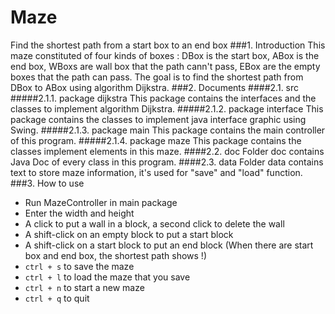 # Maze
Find the shortest path from a start box to an end box
###1. Introduction
This maze constituted of four kinds of boxes : DBox is the start box, ABox is the end box, WBoxs are wall box that the path cann't pass, EBox are the empty boxes that the path can pass. The goal is to find the shortest path from DBox to ABox using algorithm Dijkstra.
###2. Documents
####2.1. src
#####2.1.1. package dijkstra
This package contains the interfaces and the classes to implement algorithm Dijkstra.
#####2.1.2. package interface
This package contains the classes to implement java interface graphic using Swing.
#####2.1.3. package main
This package contains the main controller of this program.
#####2.1.4. package maze
This package contains the classes implement elements in this maze.
####2.2. doc
Folder doc contains Java Doc of every class in this program.
####2.3. data
Folder data contains text to store maze information, it's used for "save" and "load" function.
###3. How to use
- Run MazeController in main package
- Enter the width and height
- A click to put a wall in a block, a second click to delete the wall
- A shift-click on an empty block to put a start block
- A shift-click on a start block to put an end block (When there are start box and end box, the shortest path shows !)
- `ctrl + s` to save the maze  
- `ctrl + l` to load the maze that you save
- `ctrl + n` to start a new maze
- `ctrl + q` to quit
